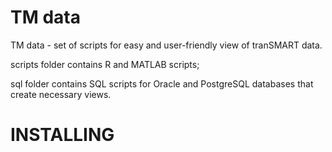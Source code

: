 TM data
============
TM data - set of scripts for easy and user-friendly view of tranSMART data.

scripts folder contains R and MATLAB scripts;

sql folder contains SQL scripts for Oracle and PostgreSQL databases that create necessary views.

INSTALLING
==========
